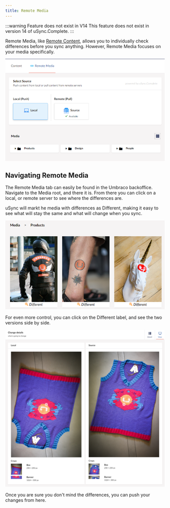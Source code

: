 ```yaml
---
title: Remote Media
---
```


:::warning Feature does not exist in V14
This feature does not exist in version 14 of uSync.Complete.
:::

Remote Media, like [Remote Content](RemCont), allows you to individually check differences before you sync anything. However, Remote Media focuses on your media specifically. 

![Remote Media main page](remote-media-home.png)

## Navigating Remote Media

The Remote Media tab can easily be found in the Umbraco backoffice. Navigate to the Media root, and there it is. From there you can click on a local, or remote server to see where the differences are.

uSync will markt he media with differences as Different, making it easy to see what will stay the same and what will change when you sync.

![Three images marked as Different by uSync](different-media.png) 

For even more control, you can click on the Different label, and see the two versions side by side.

![Two images side by side for comparison](image-compare.png)

Once you are sure you don't mind the differences, you can push your changes from here.